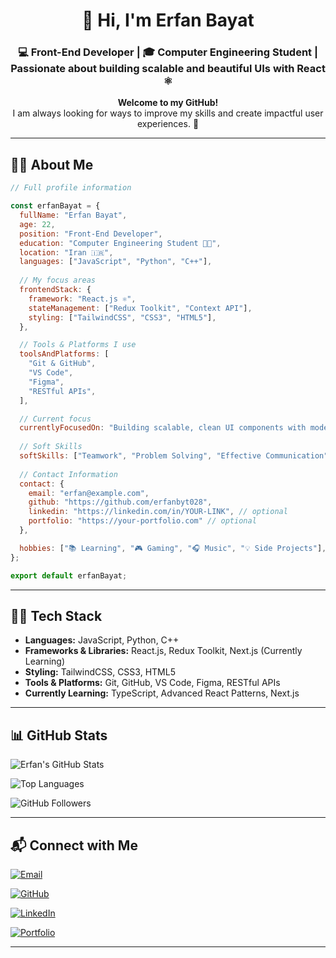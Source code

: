 <h1 align="center">👋 Hi, I'm Erfan Bayat</h1>
<h3 align="center">💻 Front-End Developer | 🎓 Computer Engineering Student | Passionate about building scalable and beautiful UIs with React ⚛️</h3>

<p align="center">
  <strong>Welcome to my GitHub!</strong><br/>
  I am always looking for ways to improve my skills and create impactful user experiences. 🚀
</p>

---

## 🧑‍💻 About Me

```js
// Full profile information

const erfanBayat = {
  fullName: "Erfan Bayat",
  age: 22,
  position: "Front-End Developer",
  education: "Computer Engineering Student 👨‍🎓",
  location: "Iran 🇮🇷",
  languages: ["JavaScript", "Python", "C++"],
  
  // My focus areas
  frontendStack: {
    framework: "React.js ⚛️",
    stateManagement: ["Redux Toolkit", "Context API"],
    styling: ["TailwindCSS", "CSS3", "HTML5"],
  },

  // Tools & Platforms I use
  toolsAndPlatforms: [
    "Git & GitHub", 
    "VS Code", 
    "Figma", 
    "RESTful APIs",
  ],

  // Current focus
  currentlyFocusedOn: "Building scalable, clean UI components with modern JavaScript (React, TypeScript) 🌐",
  
  // Soft Skills
  softSkills: ["Teamwork", "Problem Solving", "Effective Communication", "Self-Learning"],
  
  // Contact Information
  contact: {
    email: "erfan@example.com",
    github: "https://github.com/erfanbyt028",
    linkedin: "https://linkedin.com/in/YOUR-LINK", // optional
    portfolio: "https://your-portfolio.com" // optional
  },

  hobbies: ["📚 Learning", "🎮 Gaming", "🎧 Music", "💡 Side Projects"],
};

export default erfanBayat;
```
---

## 🧑‍💻 Tech Stack

- **Languages:** JavaScript, Python, C++
- **Frameworks & Libraries:** React.js, Redux Toolkit, Next.js (Currently Learning)
- **Styling:** TailwindCSS, CSS3, HTML5
- **Tools & Platforms:** Git, GitHub, VS Code, Figma, RESTful APIs
- **Currently Learning:** TypeScript, Advanced React Patterns, Next.js

---

## 📊 GitHub Stats

![Erfan's GitHub Stats](https://github-readme-stats.vercel.app/api?username=erfanbyt028&show_icons=true&theme=tokyonight)

![Top Languages](https://github-readme-stats.vercel.app/api/top-langs/?username=erfanbyt028&layout=compact&theme=tokyonight)

![GitHub Followers](https://img.shields.io/github/followers/erfanbyt028?style=social)

---

## 📬 Connect with Me

[![Email](https://img.shields.io/badge/Email-erfan@example.com-D14836?style=flat&logo=gmail&logoColor=white)](erfanbayaat82@gmail.com)

[![GitHub](https://img.shields.io/badge/GitHub-erfanbyt028-181717?style=flat&logo=github&logoColor=white)](https://github.com/erfanbyt028)

[![LinkedIn](https://img.shields.io/badge/LinkedIn-erfan-bayaat-blue?style=flat&logo=linkedin)](https://linkedin.com/in/erfan-bayaat)

[![Portfolio](https://img.shields.io/badge/Portfolio-Site-0ab?style=flat&logo=vercel)](https://your-portfolio.com)

---
